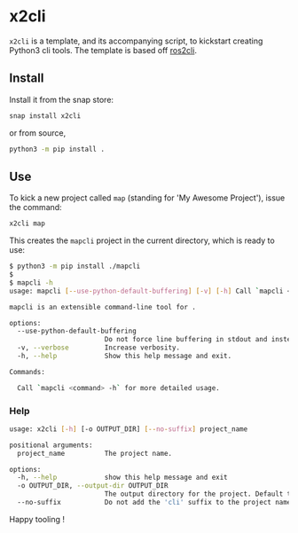 # x2cli

`x2cli` is a template, and its accompanying script,
to kickstart creating Python3 cli tools.
The template is based off [ros2cli](https://github.com/ros2/ros2cli).

## Install

Install it from the snap store:

```bash
snap install x2cli
```

or from source,

```bash
python3 -m pip install .
```

## Use

To kick a new project called `map` (standing for 'My Awesome Project'),
issue the command:

```bash
x2cli map
```

This creates the `mapcli` project in the current directory,
which is ready to use:

```bash
$ python3 -m pip install ./mapcli
$
$ mapcli -h
usage: mapcli [--use-python-default-buffering] [-v] [-h] Call `mapcli <command> -h` for more detailed usage. ...

mapcli is an extensible command-line tool for .

options:
  --use-python-default-buffering
                        Do not force line buffering in stdout and instead use the python default buffering, which might be affected by PYTHONUNBUFFERED/-u and depends on whatever stdout is interactive or not
  -v, --verbose         Increase verbosity.
  -h, --help            Show this help message and exit.

Commands:

  Call `mapcli <command> -h` for more detailed usage.
```

### Help

```bash
usage: x2cli [-h] [-o OUTPUT_DIR] [--no-suffix] project_name

positional arguments:
  project_name          The project name.

options:
  -h, --help            show this help message and exit
  -o OUTPUT_DIR, --output-dir OUTPUT_DIR
                        The output directory for the project. Default to current path.
  --no-suffix           Do not add the 'cli' suffix to the project name.
```

Happy tooling !
